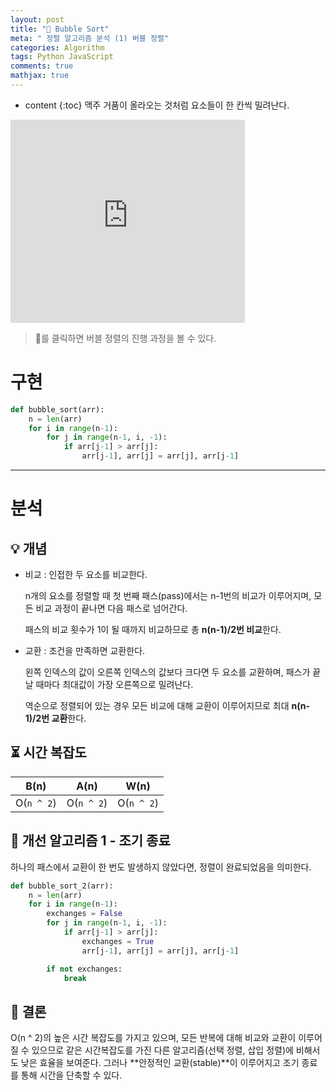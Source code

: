 ```yaml
---
layout: post
title: "🍺 Bubble Sort"
meta: " 정렬 알고리즘 분석 (1) 버블 정렬"
categories: Algorithm
tags: Python JavaScript
comments: true
mathjax: true
---
```




* content
{:toc}
맥주 거품이 올라오는 것처럼 요소들이 한 칸씩 밀려난다.

<iframe width="375px" height="325px" src="https://b31l.github.io/bubble_sort/" frameborder="0"></iframe>

> 🍺를 클릭하면 버블 정렬의 진행 과정을 볼 수 있다.

# 구현

```python
def bubble_sort(arr):
    n = len(arr)
    for i in range(n-1):
        for j in range(n-1, i, -1):
            if arr[j-1] > arr[j]:
                arr[j-1], arr[j] = arr[j], arr[j-1]
```

---





# 분석

## 💡 개념

- 비교 : 인접한 두 요소를 비교한다.

  n개의 요소를 정렬할 때 첫 번째 패스(pass)에서는 n-1번의 비교가 이루어지며, 모든 비교 과정이 끝나면 다음 패스로 넘어간다.

  패스의 비교 횟수가 1이 될 때까지 비교하므로 총 **n(n-1)/2번 비교**한다.

- 교환 : 조건을 만족하면 교환한다.

  왼쪽 인덱스의 값이 오른쪽 인덱스의 값보다 크다면 두 요소를 교환하며, 패스가 끝날 때마다 최대값이 가장 오른쪽으로 밀려난다.

  역순으로 정렬되어 있는 경우 모든 비교에 대해 교환이 이루어지므로 최대 **n(n-1)/2번 교환**한다.

## ⏳ 시간 복잡도

|    B(n)    |    A(n)    |    W(n)    |
| :--------: | :--------: | :--------: |
| O(`n ^ 2`) | O(`n ^ 2`) | O(`n ^ 2`) |

## 🌝 개선 알고리즘 1 - 조기 종료

하나의 패스에서 교환이 한 번도 발생하지 않았다면, 정렬이 완료되었음을 의미한다.

```python
def bubble_sort_2(arr):
    n = len(arr)
    for i in range(n-1):
        exchanges = False
        for j in range(n-1, i, -1):
            if arr[j-1] > arr[j]:
                exchanges = True
                arr[j-1], arr[j] = arr[j], arr[j-1]

        if not exchanges:
            break
```

## 🚩 결론

O(n ^ 2)의 높은 시간 복잡도를 가지고 있으며, 모든 반복에 대해 비교와 교환이 이루어질 수 있으므로 같은 시간복잡도를 가진 다른 알고리즘(선택 정렬, 삽입 정렬)에 비해서도 낮은 효율을 보여준다. 그러나 **안정적인 교환(stable)**이 이루어지고 조기 종료를 통해 시간을 단축할 수 있다.

